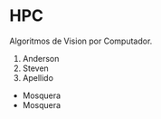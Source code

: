 # HPC
Algoritmos de Vision por Computador.

1. Anderson
2. Steven
3. Apellido
  - Mosquera
  - Mosquera

